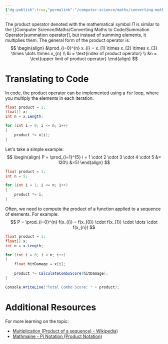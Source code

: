 ```yaml
---
{"dg-publish":true,"permalink":"/computer-science/maths/converting-maths-to-code/product-operator/","tags":["beginner","intermediate"]}
---
```


The product operator denoted with the mathematical symbol $\Pi$ is similar to the [[Computer Science/Maths/Converting Maths to Code/Summation Operator\|summation operator]], but instead of summing elements, it multiplies them. The general form of the product operator is:
$$
\begin{align}
&\prod_{i=0}^{n} x_{i} = x_{1} \times x_{2} \times x_{3} \times \dots \times x_{n} \\
&i = \text{index of product operator} \\
&n = \text{upper limit of product operator}
\end{align}
$$
# Translating to Code

In code, the product operator can be implemented using a `for` loop, where you multiply the elements in each iteration.

```csharp
float product = 1;
float[] x;
int n = x.Length;

for (int i = 0; i <= n; i++)
{
    product *= x[i];
}
```

Let's take a simple example:
$$
\begin{align}
P = \prod_{i=1}^{5} i = 1 \cdot 2 \cdot 3 \cdot 4 \cdot 5 &=  120\\
&=5!
\end{align}
$$

```csharp
float product = 1;
int n = 5;

for (int i = 1; i <= n; i++)
{
    product *= i;
}
```

Often, we need to compute the product of a function applied to a sequence of elements. For example:
$$
P = \prod_{i=0}^{n} f(x_{i}) = f(x_{0}) \cdot f(x_{1}) \cdot \dots \cdot f(x_{n})
$$

```csharp
float product = 1;
float[] x;
int n = x.Length;

for (int i = 0; i < n; i++)
{
    float hitDamage = x[i];
    
    product *= CalculateComboScore(hitDamage);
}

Console.WriteLine("Total Combo Score: " + product);
```

# Additional Resources

For more learning on the topic:
- [Multiplication (Product of a sequence) - Wikipedia](https://en.wikipedia.org/wiki/Multiplication#Product_of_a_sequence))
- [Mathmaine - Pi Notation (Product Notation)](https://mathmaine.com/2018/03/04/pi-notation/)
